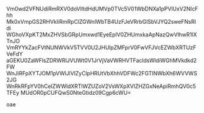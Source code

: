 Vm0wd2VFNUdiRmRXV0doVlltdHdUMVp0TVc5V01WbDNXa1pPVlUxV2NIcFhh
Mk0xVmpGS2RHVkliRmRpClZGWnlWbTB4UzFJeVRrbGlSbVJYQ2sweFNsRldi
WGhoVXpKT2MxZHVSbGRpUmxwd1EyeEplV0ZHUmxkaApNazQwVlhwR1lXTnJO
VmRYYkZacFVtNUNWVkV5TVV0U2JHUlpZMFprV0FwVFJVcEZWbXRTUzFVeFdY
aGEKU0ZaWFlsZDRWRlJVUWt0V1JrVjVaVWRHVTFacldsWldiWGhMVkdkd2FW
WnJiRFpXYTJOM1pVWlJlVlZyClpHRUtVbXhhVDFWc2FGTlNWbXh6WVVWS2JG
WnRkRFpYV0hCelZWWldXRTlWZUZoV2VsWXpXVlZHZGxNeApiRmhQV0c5TFEy
MUdOR0pCUFQwS0NteGtidz09Cgp6cWU=

oae